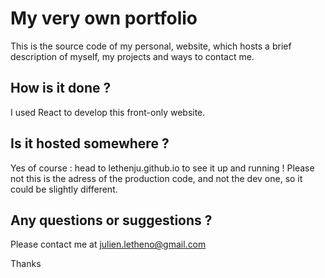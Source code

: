 # My very own portfolio

This is the source code of my personal, website, which hosts a brief description of myself, my projects and ways to contact me.

## How is it done ?

I used React to develop this front-only website. 

## Is it hosted somewhere ?

Yes of course : head to lethenju.github.io to see it up and running ! Please not this is the adress of the production code, and not the dev one, so it could be slightly different.

## Any questions or suggestions ?

Please contact me at julien.letheno@gmail.com

Thanks
